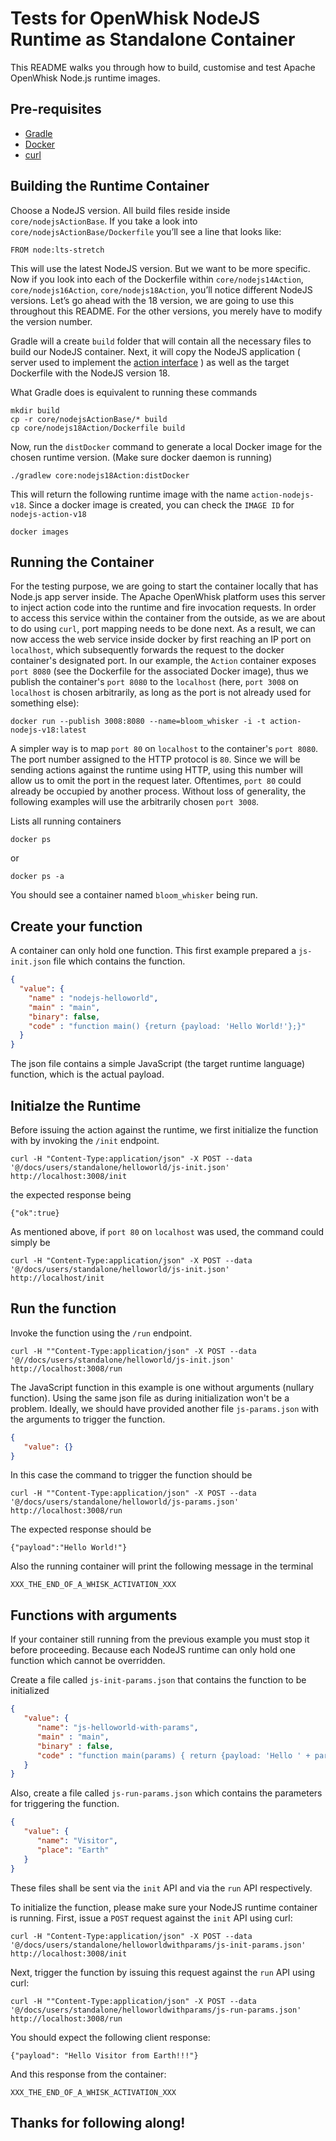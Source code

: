 <!--
#
# Licensed to the Apache Software Foundation (ASF) under one or more
# contributor license agreements.  See the NOTICE file distributed with
# this work for additional information regarding copyright ownership.
# The ASF licenses this file to You under the Apache License, Version 2.0
# (the "License"); you may not use this file except in compliance with
# the License.  You may obtain a copy of the License at
#
#     http://www.apache.org/licenses/LICENSE-2.0
#
# Unless required by applicable law or agreed to in writing, software
# distributed under the License is distributed on an "AS IS" BASIS,
# WITHOUT WARRANTIES OR CONDITIONS OF ANY KIND, either express or implied.
# See the License for the specific language governing permissions and
# limitations under the License.
#
-->

# Tests for OpenWhisk NodeJS Runtime as Standalone Container
This README walks you through how to build, customise and test Apache OpenWhisk Node.js runtime images.
## Pre-requisites
- [Gradle](https://gradle.org/)
- [Docker](https://www.docker.com/)
- [curl](https://curl.se/)
## Building the Runtime Container
Choose a NodeJS version. All build files reside inside `core/nodejsActionBase`. If you take a look into `core/nodejsActionBase/Dockerfile` you’ll see a line that looks like:
```
FROM node:lts-stretch
```
This will use the latest NodeJS version. But we want to be more specific. Now if you look into each of the Dockerfile within `core/nodejs14Action`, `core/nodejs16Action`, `core/nodejs18Action`, you’ll notice different NodeJS versions. Let’s go ahead with the 18 version, we are going to use this throughout this README. For the other versions, you merely have to modify the version number.

Gradle will a create `build` folder that will contain all the necessary files to build our NodeJS container. Next, it will copy the NodeJS application ( server used to implement the [action interface](https://github.com/apache/openwhisk/blob/master/docs/actions-new.md#action-interface) ) as well as the target Dockerfile with the NodeJS version 18.

What Gradle does is equivalent to running these commands
```
mkdir build
cp -r core/nodejsActionBase/* build
cp core/nodejs18Action/Dockerfile build
```

Now, run the `distDocker` command to generate a local Docker image for the chosen runtime version. (Make sure docker daemon is running)

```
./gradlew core:nodejs18Action:distDocker
```

This will return the following runtime image with the name `action-nodejs-v18`. Since a docker image is created, you can check the `IMAGE ID` for `nodejs-action-v18`
```
docker images
```
## Running the Container
For the testing purpose, we are going to start the container locally that has Node.js app server inside. The Apache OpenWhisk platform uses this server to inject action code into the runtime and fire invocation requests. In order to access this service within the container from the outside, as we are about to do using `curl`, port mapping needs to be done next. As a result, we can now access the web service inside docker by first reaching an IP port on `localhost`, which subsequently forwards the request to the docker container's designated port.
In our example, the `Action` container exposes `port 8080` (see the Dockerfile for the associated Docker image), thus we publish the container's `port 8080` to the `localhost` (here, `port 3008` on `localhost` is chosen arbitrarily, as long as the port is not already used for something else):
```
docker run --publish 3008:8080 --name=bloom_whisker -i -t action-nodejs-v18:latest
```
A simpler way is to map `port 80` on `localhost` to the container's `port 8080`. The port number assigned to the HTTP protocol is `80`. Since we will be sending actions against the runtime using HTTP, using this number will allow us to omit the port in the request later. Oftentimes, `port 80` could already be occupied by another process. Without loss of generality, the following examples will use the arbitrarily chosen `port 3008`.

Lists all running containers
```
docker ps
```
or
```
docker ps -a
```
You should see a container named `bloom_whisker` being run.

## Create your function
A container can only hold one function. This first example prepared a `js-init.json` file which contains the function.
```json
{
  "value": {
    "name" : "nodejs-helloworld",
    "main" : "main",
    "binary": false,
    "code" : "function main() {return {payload: 'Hello World!'};}"
  }
}
```
The json file contains a simple JavaScript (the target runtime language) function, which is the actual payload.

## Initialze the Runtime
Before issuing the action against the runtime, we first initialize the function with by invoking the ```/init``` endpoint.
```
curl -H "Content-Type:application/json" -X POST --data '@/docs/users/standalone/helloworld/js-init.json' http://localhost:3008/init
```
the expected response being
```
{"ok":true}
```

As mentioned above, if `port 80` on `localhost` was used, the command could simply be
```
curl -H "Content-Type:application/json" -X POST --data '@/docs/users/standalone/helloworld/js-init.json' http://localhost/init
```

## Run the function

Invoke the function using the ```/run``` endpoint.

```
curl -H ""Content-Type:application/json" -X POST --data '@//docs/users/standalone/helloworld/js-init.json' http://localhost:3008/run
```

The JavaScript function in this example is one without arguments (nullary function). Using the same json file as during initialization won't be a problem. Ideally, we should have provided another file `js-params.json` with the arguments to trigger the function.
```json
{
   "value": {}
}
```
In this case the command to trigger the function should be
```
curl -H ""Content-Type:application/json" -X POST --data '@/docs/users/standalone/helloworld/js-params.json' http://localhost:3008/run
```

The expected response should be
```
{"payload":"Hello World!"}
```
Also the running container will print the following message in the terminal
```
XXX_THE_END_OF_A_WHISK_ACTIVATION_XXX
```

## Functions with arguments
If your container still running from the previous example you must stop it before proceeding. Because each NodeJS runtime can only hold one function which cannot be overridden.

Create a file called `js-init-params.json` that contains the function to be initialized
```json
{
   "value": {
      "name": "js-helloworld-with-params",
      "main" : "main",
      "binary" : false,
      "code" : "function main(params) { return {payload: 'Hello ' + params.name + ' from ' + params.place + '!!!'} }"
   }
}
```

Also, create a file called `js-run-params.json` which contains the parameters for triggering the function.
```json
{
   "value": {
      "name": "Visitor",
      "place": "Earth"
   }
}
```
These files shall be sent via the `init` API and via the `run` API respectively.

To initialize the function, please make sure your NodeJS runtime container is running.
First, issue a `POST` request against the `init` API using curl:
```
curl -H "Content-Type:application/json" -X POST --data '@/docs/users/standalone/helloworldwithparams/js-init-params.json' http://localhost:3008/init
```

Next, trigger the function by issuing this request against the `run` API using curl:
```
curl -H ""Content-Type:application/json" -X POST --data '@/docs/users/standalone/helloworldwithparams/js-run-params.json' http://localhost:3008/run
```

You should expect the following client response:
```
{"payload": "Hello Visitor from Earth!!!"}
```

And this response from the container:
```
XXX_THE_END_OF_A_WHISK_ACTIVATION_XXX
```

## Thanks for following along!
